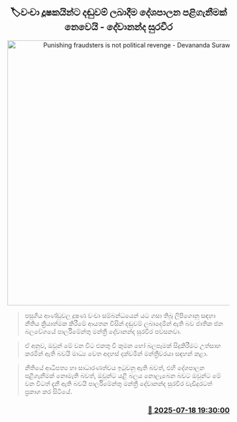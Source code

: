 <p align='center'><b><h2 align='center' title='Punishing fraudsters is not political revenge - Devananda Suraweera'>🏷වංචා දූෂකයින්ට දඬුවම් ලබාදීම දේශපාලන පළිගැනීමක් නෙවෙයි - දේවානන්ද සුරවීර</h2></b></p>
<p align='center'><img src='https://helakuru.sgp1.cdn.digitaloceanspaces.com/esana/images/lib/dewananda-suraweera-1.jpg' width='600' alt='Punishing fraudsters is not political revenge - Devananda Suraweera'></p>

> පසුගිය ආණ්ඩුවල දූෂණ වංචා සම්බන්ධයෙන් යට ගසා තිබූ ලිපිගොනු සඳහා නීතිය ක්‍රියාත්මක කිරීමේ ආයතන විසින් දඬුවම් ලබාදෙමින් ඇති බව ජාතික ජන බලවේගයේ පාර්ලිමේන්තු මන්ත්‍රී දේවානන්ද සුරවීර පවසනවා.

> ඒ අනුව, ඔවුන් මේ වන විට එකතු වී කුමන හෝ බලපෑමක් සිදුකිරීමට උත්සාහ කරමින් ඇති බවයි මාධ්‍ය වෙත අදහස් දක්වමින් මන්ත්‍රීවරයා සඳහන් කළා.

> නීතියේ ආධිපත්‍ය හා සාධාරණත්වය ඉටුවනු ඇති බවත්, එහි දේශපාලන පළිගැනීමක් නොමැති බවත්, ඔවුන්ට යළි බලය නොලැබෙන බවට ඔවුන්ට මේ වන විටත් දැනී ඇති බවයි පාර්ලිමේන්තු මන්ත්‍රී දේවානන්ද සුරවීර වැඩිදුරටත් ප්‍රකාශ කර සිටියේ.



<h3 align='right'><a href='https://www.helakuru.lk/esana/p/111980/'>📅 2025-07-18 19:30:00</a></h3>

